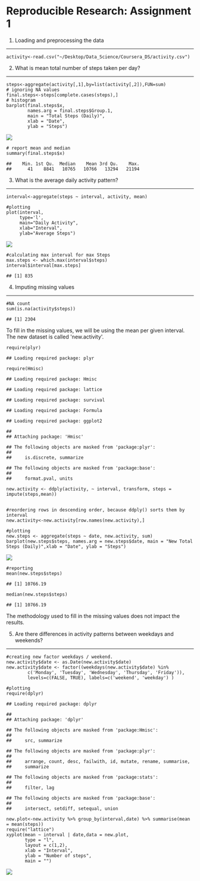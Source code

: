 Reproducible Research: Assignment 1
===================================

1) Loading and preprocessing the data
-------------------------------------

    activity<-read.csv("~/Desktop/Data_Science/Coursera_DS/activity.csv")

2) What is mean total number of steps taken per day?
----------------------------------------------------

    steps<-aggregate(activity[,1],by=list(activity[,2]),FUN=sum)
    # ignoring NA values
    final.steps<-steps[complete.cases(steps),]
    # histogram
    barplot(final.steps$x, 
            names.arg = final.steps$Group.1, 
            main = "Total Steps (Daily)",
            xlab = "Date", 
            ylab = "Steps")

![](PA1_template_files/figure-markdown_strict/unnamed-chunk-2-1.png)

    # report mean and median
    summary(final.steps$x)

    ##    Min. 1st Qu.  Median    Mean 3rd Qu.    Max. 
    ##      41    8841   10765   10766   13294   21194

3) What is the average daily activity pattern?
----------------------------------------------

    interval<-aggregate(steps ~ interval, activity, mean)

    #plotting
    plot(interval, 
         type='l', 
         main="Daily Activity", 
         xlab="Interval", 
         ylab="Average Steps")

![](PA1_template_files/figure-markdown_strict/unnamed-chunk-3-1.png)

    #calculating max interval for max Steps
    max.steps <- which.max(interval$steps)
    interval$interval[max.steps]

    ## [1] 835

4) Imputing missing values
--------------------------

    #NA count
    sum(is.na(activity$steps))

    ## [1] 2304

To fill in the missing values, we will be using the mean per given
interval. The new dataset is called 'new.activity'.

    require(plyr)

    ## Loading required package: plyr

    require(Hmisc)

    ## Loading required package: Hmisc

    ## Loading required package: lattice

    ## Loading required package: survival

    ## Loading required package: Formula

    ## Loading required package: ggplot2

    ## 
    ## Attaching package: 'Hmisc'

    ## The following objects are masked from 'package:plyr':
    ## 
    ##     is.discrete, summarize

    ## The following objects are masked from 'package:base':
    ## 
    ##     format.pval, units

    new.activity <- ddply(activity, ~ interval, transform, steps = impute(steps,mean))


    #reordering rows in descending order, because ddply() sorts them by interval
    new.activity<-new.activity[row.names(new.activity),]

    #plotting
    new.steps <- aggregate(steps ~ date, new.activity, sum)
    barplot(new.steps$steps, names.arg = new.steps$date, main = "New Total Steps (Daily)",xlab = "Date", ylab = "Steps")

![](PA1_template_files/figure-markdown_strict/unnamed-chunk-5-1.png)

    #reporting
    mean(new.steps$steps)

    ## [1] 10766.19

    median(new.steps$steps)

    ## [1] 10766.19

The methodology used to fill in the missing values does not impact the
results.

5) Are there differences in activity patterns between weekdays and weekends?
----------------------------------------------------------------------------

    #creating new factor weekdays / weekend.
    new.activity$date <- as.Date(new.activity$date)
    new.activity$date <- factor((weekdays(new.activity$date) %in% 
            c('Monday', 'Tuesday', 'Wednesday', 'Thursday', 'Friday')), 
            levels=c(FALSE, TRUE), labels=c('weekend', 'weekday') )

    #plotting
    require(dplyr)

    ## Loading required package: dplyr

    ## 
    ## Attaching package: 'dplyr'

    ## The following objects are masked from 'package:Hmisc':
    ## 
    ##     src, summarize

    ## The following objects are masked from 'package:plyr':
    ## 
    ##     arrange, count, desc, failwith, id, mutate, rename, summarise,
    ##     summarize

    ## The following objects are masked from 'package:stats':
    ## 
    ##     filter, lag

    ## The following objects are masked from 'package:base':
    ## 
    ##     intersect, setdiff, setequal, union

    new.plot<-new.activity %>% group_by(interval,date) %>% summarise(mean = mean(steps))
    require("lattice")
    xyplot(mean ~ interval | date,data = new.plot, 
           type = "l", 
           layout = c(1,2), 
           xlab = "Interval", 
           ylab = "Number of steps", 
           main = "")

![](PA1_template_files/figure-markdown_strict/unnamed-chunk-6-1.png)
